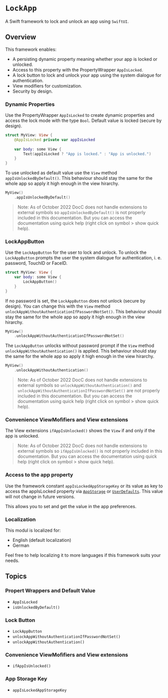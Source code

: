# ``LockApp``

A Swift framework to lock and unlock an app using `SwiftUI`.

## Overview

This framework enables:

- A persisting dynamic property meaning whether your app is locked or unlocked.
- Access to this property with the PropertyWrapper ``AppIsLocked``.
- A lock button to lock and unlock your app using the system dialogue for authentication.
- View modifiers for customization.
- Security by design.

### Dynamic Properties

Use the PropertyWrapper ``AppIsLocked`` to create dynamic properties and access the lock mode with the type `Bool`. Default value is locked (secure by design).

```swift
struct MyView: View {
    @AppIsLocked private var appIsLocked
    
    var body: some View {
        Text(appIsLocked ? "App is locked." : "App is unlocked.")
    }
}
```

To use unlocked as default value use the `View` method `appIsUnlockedByDefault()`. This behaviour should stay the same for the whole app so apply it high enough in the view hirarchy.

```swift
MyView()
    .appIsUnlockedByDefault()
```

> Note: As of October 2022 DocC does not handle extensions to external symbols so ``appIsUnlockedByDefault()`` is not properly included in this documentation. But you can access the documentation using quick help (right click on symbol > show quick help).

### LockAppButton

Use the ``LockAppButton`` for the user to lock and unlock. To unlock the ``LockAppButton`` prompts the user the system dialogue for authentication, i. e. password, TouchID or FaceID.

```swift
struct MyView: View {
    var body: some View {
        LockAppButton()
    }
}
```

If no password is set, the ``LockAppButton`` does not unlock (secure by design). You can change this with the `View` method ``unlockAppWithoutAuthenticationIfPasswordNotSet()``. This behaviour should stay the same for the whole app so apply it high enough in the view hirarchy.

```swift
MyView()
    .unlockAppWithoutAuthenticationIfPasswordNotSet()
```
        
The ``LockAppButton`` unlocks without password prompt if the `View` method ``unlockAppWithoutAuthentication()`` is applied. This behaviour should stay the same for the whole app so apply it high enough in the view hirarchy.

```swift
MyView()
    .unlockAppWithoutAuthentication()
```
     
> Note: As of October 2022 DocC does not handle extensions to external symbols so ``unlockAppWithoutAuthentication()`` and ``unlockAppWithoutAuthenticationIfPasswordNotSet()`` are not properly included in this documentation. But you can access the documentation using quick help (right click on symbol > show quick help).

### Convenience ViewMofifiers and View extensions

The View extensions ``ifAppIsUnlocked()`` shows the `View` if and only if the app is unlocked.

> Note: As of October 2022 DocC does not handle extensions to external symbols so ``ifAppIsUnlocked()`` is not properly included in this documentation. But you can access the documentation using quick help (right click on symbol > show quick help).

### Access to the app property

Use the framework constant ``appIsLockedAppStorageKey`` or its value as key to access the appIsLocked property via [`AppStorage`](https://developer.apple.com/documentation/swiftui/appstorage/) or [`UserDefaults`](https://developer.apple.com/documentation/foundation/userdefaults). This value will not change in future versions.

This allows you to set and get the value in the app preferences.

### Localization

This modul is localized for:

* English (default localization)
* German

Feel free to help localizing it to more languages if this framework suits your needs.

## Topics

### Propert Wrappers and Default Value

- ``AppIsLocked``
- ``isUnlockedByDefault()``

### Lock Button

- ``LockAppButton``
- ``unlockAppWithoutAuthenticationIfPasswordNotSet()``
- ``unlockAppWithoutAuthentication()``

### Convenience ViewMofifiers and View extensions

- ``ifAppIsUnlocked()``

### App Storage Key

- ``appIsLockedAppStorageKey``
